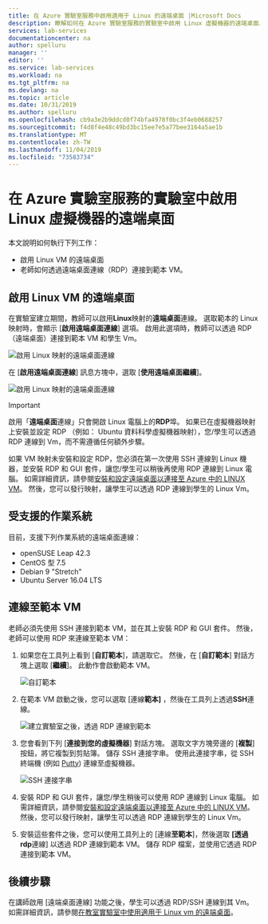 ```yaml
---
title: 在 Azure 實驗室服務中啟用適用于 Linux 的遠端桌面 |Microsoft Docs
description: 瞭解如何在 Azure 實驗室服務的實驗室中啟用 Linux 虛擬機器的遠端桌面。
services: lab-services
documentationcenter: na
author: spelluru
manager: ''
editor: ''
ms.service: lab-services
ms.workload: na
ms.tgt_pltfrm: na
ms.devlang: na
ms.topic: article
ms.date: 10/31/2019
ms.author: spelluru
ms.openlocfilehash: cb9a3e2b9ddcd0f74bfa4978f0bc3f4eb0688257
ms.sourcegitcommit: f4d8f4e48c49bd3bc15ee7e5a77bee3164a5ae1b
ms.translationtype: MT
ms.contentlocale: zh-TW
ms.lasthandoff: 11/04/2019
ms.locfileid: "73583734"
---
```

# <a name="enable-remote-desktop-for-linux-virtual-machines-in-a-lab-in-azure-lab-services"></a>在 Azure 實驗室服務的實驗室中啟用 Linux 虛擬機器的遠端桌面
本文說明如何執行下列工作：

- 啟用 Linux VM 的遠端桌面
- 老師如何透過遠端桌面連線（RDP）連接到範本 VM。

## <a name="enable-remote-desktop-for-linux-vm"></a>啟用 Linux VM 的遠端桌面
在實驗室建立期間，教師可以啟用**Linux**映射的**遠端桌面**連線。 選取範本的 Linux 映射時，會顯示 [**啟用遠端桌面連線**] 選項。 啟用此選項時，教師可以透過 RDP （遠端桌面）連接到範本 VM 和學生 Vm。 

![啟用 Linux 映射的遠端桌面連線](../media/how-to-enable-remote-desktop-linux/enable-rdp-option.png)

在 [**啟用遠端桌面連線**] 訊息方塊中，選取 [**使用遠端桌面繼續**]。 

![啟用 Linux 映射的遠端桌面連線](../media/how-to-enable-remote-desktop-linux/enabling-remote-desktop-connection-dialog.png)

> [!IMPORTANT] 
> 啟用「**遠端桌面**連線」只會開啟 Linux 電腦上的**RDP**埠。 如果已在虛擬機器映射上安裝並設定 RDP （例如： Ubuntu 資料科學虛擬機器映射），您/學生可以透過 RDP 連線到 Vm，而不需遵循任何額外步驟。
> 
> 如果 VM 映射未安裝和設定 RDP，您必須在第一次使用 SSH 連線到 Linux 機器，並安裝 RDP 和 GUI 套件，讓您/學生可以稍後再使用 RDP 連線到 Linux 電腦。 如需詳細資訊，請參閱[安裝和設定遠端桌面以連接至 Azure 中的 LINUX VM](../../virtual-machines/linux/use-remote-desktop.md)。 然後，您可以發行映射，讓學生可以透過 RDP 連線到學生的 Linux Vm。 

## <a name="supported-operating-systems"></a>受支援的作業系統
目前，支援下列作業系統的遠端桌面連線：

- openSUSE Leap 42.3
- CentOS 型 7.5
- Debian 9 "Stretch"
- Ubuntu Server 16.04 LTS

## <a name="connect-to-the-template-vm"></a>連線至範本 VM 
老師必須先使用 SSH 連接到範本 VM，並在其上安裝 RDP 和 GUI 套件。 然後，老師可以使用 RDP 來連線至範本 VM： 

1. 如果您在工具列上看到 [**自訂範本**]，請選取它。 然後，在 [**自訂範本**] 對話方塊上選取 [**繼續**]。 此動作會啟動範本 VM。  

    ![自訂範本](../media/how-to-enable-remote-desktop-linux/customize-template.png)
2. 在範本 VM 啟動之後，您可以選取 [連線**範本]** ，然後在工具列上透過**SSH**連線。 

    ![建立實驗室之後，透過 RDP 連線到範本](../media/how-to-enable-remote-desktop-linux/rdp-after-lab-creation.png) 
3. 您會看到下列 [**連接到您的虛擬機器**] 對話方塊。 選取文字方塊旁邊的 [**複製**] 按鈕，將它複製到剪貼簿。 儲存 SSH 連接字串。 使用此連接字串，從 SSH 終端機 (例如 [Putty](https://www.putty.org/)) 連線至虛擬機器。
 
    ![SSH 連接字串](../media/how-to-enable-remote-desktop-linux/ssh-connection-string.png)
4. 安裝 RDP 和 GUI 套件，讓您/學生稍後可以使用 RDP 連線到 Linux 電腦。 如需詳細資訊，請參閱[安裝和設定遠端桌面以連接至 Azure 中的 LINUX VM](../../virtual-machines/linux/use-remote-desktop.md)。 然後，您可以發行映射，讓學生可以透過 RDP 連線到學生的 Linux Vm。
5. 安裝這些套件之後，您可以使用工具列上的 [連線**至範本**]，然後選取 **[透過 rdp**連線] 以透過 RDP 連線到範本 VM。 儲存 RDP 檔案，並使用它透過 RDP 連接到範本 VM。 

## <a name="next-steps"></a>後續步驟
在講師啟用 [遠端桌面連線] 功能之後，學生可以透過 RDP/SSH 連線到其 Vm。 如需詳細資訊，請參閱[在教室實驗室中使用適用于 Linux vm 的遠端桌面](how-to-use-remote-desktop-linux-student.md)。 